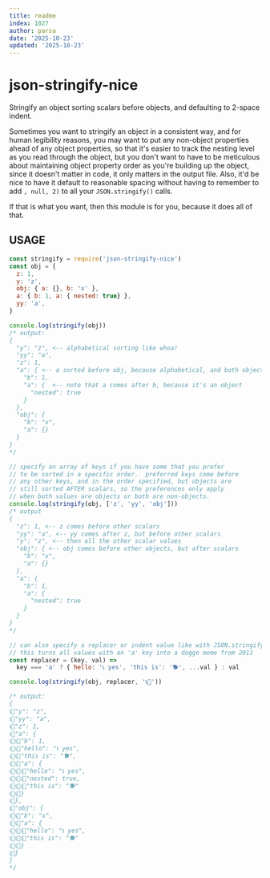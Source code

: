 ```yaml
---
title: readme
index: 1027
author: parsa
date: '2025-10-23'
updated: '2025-10-23'
---
```

# json-stringify-nice

Stringify an object sorting scalars before objects, and defaulting to
2-space indent.

Sometimes you want to stringify an object in a consistent way, and for
human legibility reasons, you may want to put any non-object properties
ahead of any object properties, so that it's easier to track the nesting
level as you read through the object, but you don't want to have to be
meticulous about maintaining object property order as you're building up
the object, since it doesn't matter in code, it only matters in the output
file.  Also, it'd be nice to have it default to reasonable spacing without
having to remember to add `, null, 2)` to all your `JSON.stringify()`
calls.

If that is what you want, then this module is for you, because it does
all of that.

## USAGE

```js
const stringify = require('json-stringify-nice')
const obj = {
  z: 1,
  y: 'z',
  obj: { a: {}, b: 'x' },
  a: { b: 1, a: { nested: true} },
  yy: 'a',
}

console.log(stringify(obj))
/* output:
{
  "y": "z", <-- alphabetical sorting like whoa!
  "yy": "a",
  "z": 1,
  "a": { <-- a sorted before obj, because alphabetical, and both objects
    "b": 1,
    "a": {  <-- note that a comes after b, because it's an object
      "nested": true
    }
  },
  "obj": {
    "b": "x",
    "a": {}
  }
}
*/

// specify an array of keys if you have some that you prefer
// to be sorted in a specific order.  preferred keys come before
// any other keys, and in the order specified, but objects are
// still sorted AFTER scalars, so the preferences only apply
// when both values are objects or both are non-objects.
console.log(stringify(obj, ['z', 'yy', 'obj']))
/* output
{
  "z": 1, <-- z comes before other scalars
  "yy": "a", <-- yy comes after z, but before other scalars
  "y": "z", <-- then all the other scalar values
  "obj": { <-- obj comes before other objects, but after scalars
    "b": "x",
    "a": {}
  },
  "a": {
    "b": 1,
    "a": {
      "nested": true
    }
  }
}
*/

// can also specify a replacer or indent value like with JSON.stringify
// this turns all values with an 'a' key into a doggo meme from 2011
const replacer = (key, val) =>
  key === 'a' ? { hello: '📞 yes', 'this is': '🐕', ...val } : val

console.log(stringify(obj, replacer, '📞🐶'))

/* output:
{
📞🐶"y": "z",
📞🐶"yy": "a",
📞🐶"z": 1,
📞🐶"a": {
📞🐶📞🐶"b": 1,
📞🐶📞🐶"hello": "📞 yes",
📞🐶📞🐶"this is": "🐕",
📞🐶📞🐶"a": {
📞🐶📞🐶📞🐶"hello": "📞 yes",
📞🐶📞🐶📞🐶"nested": true,
📞🐶📞🐶📞🐶"this is": "🐕"
📞🐶📞🐶}
📞🐶},
📞🐶"obj": {
📞🐶📞🐶"b": "x",
📞🐶📞🐶"a": {
📞🐶📞🐶📞🐶"hello": "📞 yes",
📞🐶📞🐶📞🐶"this is": "🐕"
📞🐶📞🐶}
📞🐶}
}
*/
```
